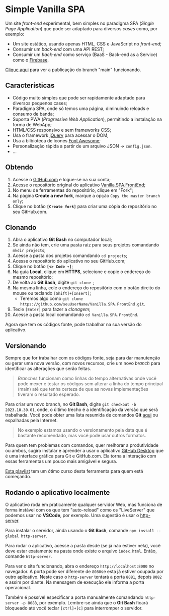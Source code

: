 # Simple Vanilla SPA

Um site *front-end* experimental, bem simples no paradigma SPA (*Single Page Application*) que pode ser adaptado para diversos *cases* como, por exemplo:

- Um site estático, usando apenas HTML, CSS e JavaScript no *front-end*;
- Consumir um *back-end* com uma API REST;
- Consumir um *back-end* como serviço (BaaS - Back-end as a Service) como o [Firebase](https://firebase.com).

[Clique aqui](https://luferat.github.io/Vanilla.SPA.FrontEnd/) para ver a publicação do branch "main" funcionando.

## Características

 - Código muito simples que pode ser rapidamente adaptado para diversos pequenos cases;
 - Paradigma SPA, onde só temos uma página, diminuindo reloads e consumo de banda;
 - Suporta PWA (*Progressive Web Application*), permitindo a instalação na forma de WebApp;
 - HTML/CSS responsivo e sem frameworks CSS;
 - Usa o framework [jQuery](https://jquery.com/) para acessar o DOM;
 - Usa a bilbioteca de ícones [Font Awesome](https://fontawesome.com/);
 - Personalização rápida a partir de um arquivo JSON → `config.json`.
 - ...

## Obtendo

1. Acesse o [GitHub.com](https://github.com/) e logue-se na sua conta;
2. Acesse o repositório original do aplicativo [Vanilla.SPA.FrontEnd](https://github.com/Luferat/Vanilla.SPA.FrontEnd);
3. No menu de ferramentas do repositório, clique em "Fork";
4. Na página **Create a new fork**, marque a opção `Copy the master branch only`;
5. Clique no botão **`[Create fork]`** para criar uma cópia do repositório no seu GitHub.com.
 
## Clonando

1. Abra o aplicativo **Git Bash** no computador local;
2. Se ainda não tem, crie uma pasta raiz para seus projetos comandando `mkdir projects`;
3. Acesse a pasta dos projetos comandando `cd projects`;
4. Acesse o repositório do aplicativo no seu GitHub.com;
5. Clique no botão **`[<> Code ▾]`**;
6. Na guia **Local**, clique em **HTTPS**, selecione e copie o endereço do mesmo repositório;
7. De volta ao **Git Bash**, digite `git clone `;
8. Na mesma linha, cole o endereço do repositório com o botão direito do mouse ou teclando `[Shift]+[Insert]`;
   - Teremos algo como `git clone https://github.com/seuUserName/Vanilla.SPA.FrontEnd.git`.
9. Tecle `[Enter]` para fazer a *clonagem*;
10. Acesse a pasta local comandando `cd Vanilla.SPA.FrontEnd`.

Agora que tem os códigos fonte, pode trabalhar na sua versão do aplicativo.

## Versionando

Sempre que for trabalhar com os códigos fonte, seja para dar manutenção ou gerar uma nova versão, com novos recursos, crie um novo *branch* para identificar as alterações que serão feitas.

> *Branches* funcionam como linhas do tempo alternativas onde você pode mexer e testar os códigos sem alterar a linha do tempo principal (main) até que tenha certeza de que as novas implementações tiveram o resultado esperado.

Para criar um novo branch, no **Git Bash**, digite `git checkout -b 2023.10.30.01`, onde, o último trecho é a identificação da versão que será trabalhada. Você pode obter uma lista resumida de comandos **Git** [aqui](https://gist.github.com/Luferat/ffb0d5c67131c4152ba54f984e26b28d) ou espalhadas pela Internet.

> No exemplo estamos usando o versionamento pela data que é bastante recomendado, mas você pode usar outros formatos.

Para quem tem problemas com comandos, quer melhorar a produtividade ou ambos, sugiro instalar e aprender a usar o aplicativo [GitHub Desktop](https://desktop.github.com/) que é uma interface gráfica para Git e GitHub.com. Ela torna a interação com essas ferramentas um pouco mais amigável e segura.

[Esta playlist](https://www.youtube.com/playlist?list=PLHz_AreHm4dm7ZULPAmadvNhH6vk9oNZA) tem um ótimo curso desta ferramenta para quem está começando.

## Rodando o aplicativo localmente
O aplicativo roda em praticamente qualquer servidor Web, mas funciona de forma instável com os que tem "auto-reload" como os "LiveServer" que podemos usar no **VSCode**, por exemplo. Uma sugestão é usar o [http-server](https://github.com/http-party/http-server).

Para instalar o servidor, ainda usando o **Git Bash**, comande `npm install --global http-server`.

Para rodar o aplicativo, acesse a pasta desde (se já não estiver nela), você deve estar exatamente na pasta onde existe o arquivo `index.html`. Então, comande `http-server`.

Para ver o site funcionando, abra o endereço `http://localhost:8080` no navegador. A porta pode ser diferente de `8080`se esta já estiver ocupada por outro aplicativo. Neste caso o `http-server` tentará a porta `8081`, depois `8082` e assim por diante. Na mensagem de execução ele informa a porta operacional.

Também é possível especificar a porta manualmente comandando `http-server -p 8088`, por exemplo. Lembre-se ainda que o **Git Bash** ficará bloqueado até você teclar `[ctrl]+[C]` para interromper o servidor.

